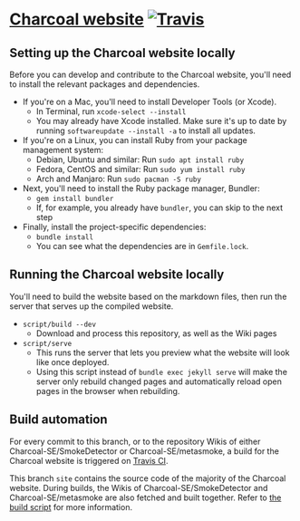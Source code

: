 # [Charcoal website](https://charcoal-se.org/) [![Travis](https://img.shields.io/travis/Charcoal-SE/charcoal-se.github.io.svg?style=flat-square)](https://travis-ci.org/Charcoal-SE/charcoal-se.github.io)

## Setting up the Charcoal website locally

Before you can develop and contribute to the Charcoal website, you'll need to install the relevant packages and dependencies.
- If you're on a Mac, you'll need to install Developer Tools (or Xcode).
    - In Terminal, run `xcode-select --install`
    - You may already have Xcode installed. Make sure it's up to date by running `softwareupdate --install -a` to install all updates.
- If you're on a Linux, you can install Ruby from your package management system:
    - Debian, Ubuntu and similar: Run `sudo apt install ruby`
    - Fedora, CentOS and similar: Run `sudo yum install ruby`
    - Arch and Manjaro: Run `sudo pacman -S ruby`
- Next, you'll need to install the Ruby package manager, Bundler:
    - `gem install bundler`
    - If, for example, you already have `bundler`, you can skip to the next step
- Finally, install the project-specific dependencies: 
    - `bundle install`
    - You can see what the dependencies are in `Gemfile.lock`.

## Running the Charcoal website locally
You'll need to build the website based on the markdown files, then run the server that serves up the compiled website.
- `script/build --dev`
    - Download and process this repository, as well as the Wiki pages
- `script/serve`
    - This runs the server that lets you preview what the website will look like once deployed.
    - Using this script instead of `bundle exec jekyll serve` will make the server only rebuild changed pages and automatically reload open pages in the browser when rebuilding.

## Build automation
For every commit to this branch, or to the repository Wikis of either Charcoal-SE/SmokeDetector or Charcoal-SE/metasmoke, a build for the Charcoal website is triggered on [Travis CI](https://travis-ci.org/Charcoal-SE/charcoal-se.github.io).

This branch `site` contains the source code of the majority of the Charcoal website. During builds, the Wikis of Charcoal-SE/SmokeDetector and Charcoal-SE/metasmoke are also fetched and built together. Refer to [the build script](script/build) for more information.
